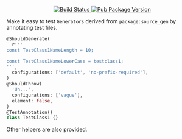 <p align="center">
  <a href="https://travis-ci.org/kevmoo/source_gen_test">
    <img src="https://travis-ci.org/kevmoo/source_gen_test.svg?branch=master" alt="Build Status" />
  </a>
  <a href="https://pub.dev/packages/source_gen_test">
    <img src="https://img.shields.io/pub/v/source_gen_test.svg" alt="Pub Package Version" />
  </a>
</p>

Make it easy to test `Generators` derived from `package:source_gen` by
annotating test files.

```dart
@ShouldGenerate(
  r'''
const TestClass1NameLength = 10;

const TestClass1NameLowerCase = testclass1;
''',
  configurations: ['default', 'no-prefix-required'],
)
@ShouldThrow(
  'Uh...',
  configurations: ['vague'],
  element: false,
)
@TestAnnotation()
class TestClass1 {}
```

Other helpers are also provided.
